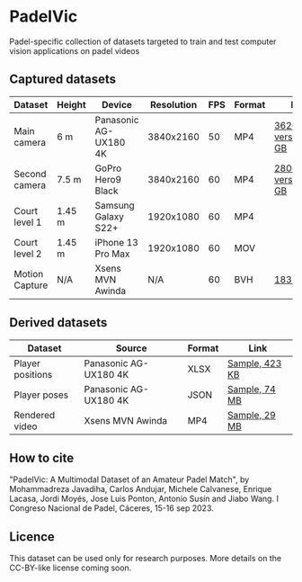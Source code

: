 # PadelVic
Padel-specific collection of datasets targeted to train and test computer vision applications on padel videos

## Captured datasets
| Dataset    | Height | Device              | Resolution | FPS | Format | Link |
|------------|--------|---------------------|------------|-----|--------|------|
| Main camera        | 6 m    | Panasonic AG-UX180 4K | 3840x2160 | 50  | MP4    | [3626x1960 version, 5.2 GB](https://www.dropbox.com/scl/fi/hrzytt71wc92zaq8oq0fh/panasonic_final.mp4?rlkey=vhj3rp9xbmxhemmx24bkfnu55&dl=0) |
| Second camera      | 7.5 m  | GoPro Hero9 Black     | 3840x2160 | 60  | MP4    | [2806x1870 version, 5.2 GB](https://www.dropbox.com/scl/fi/pnzk74zghdxtybd9zb62a/gopro.mp4?rlkey=k3agl6p3ntigncx0dbu0jwu2e&dl=0) |
| Court level 1      | 1.45 m | Samsung Galaxy S22+  | 1920x1080 | 60  | MP4    | |
| Court level 2      | 1.45 m | iPhone 13 Pro Max    | 1920x1080 | 60  | MOV    | |
| Motion Capture     | N/A    | Xsens MVN Awinda      | N/A       | 60  | BVH| [183 MB](https://www.dropbox.com/scl/fi/sl5hdlr6bal69v2acdbei/bvh.zip?rlkey=13ttllqg65ayoujhozpy75yzd&dl=0)|

## Derived datasets
| Dataset    | Source              | Format | Link |
|------------|---------------------|--------|------|
| Player positions        | Panasonic AG-UX180 4K | XLSX    | [Sample, 423 KB](https://www.dropbox.com/scl/fi/3yo9y12h2p71syxul1u7d/Panasonic_labeling.xlsx?rlkey=lk0psr7kap2qoy3d3kw8gcvba&dl=0) |
| Player poses        | Panasonic AG-UX180 4K | JSON    | [Sample, 74 MB](https://www.dropbox.com/scl/fi/sl5hdlr6bal69v2acdbei/bvh.zip?rlkey=13ttllqg65ayoujhozpy75yzd&dl=0) |
| Rendered video | Xsens MVN Awinda      | MP4 | [Sample, 29 MB](https://www.dropbox.com/scl/fi/clsjqiwvby6w8byv9g0ap/1630-16300.mp4?rlkey=aqecxe72tasojmoqi721l6mdv&dl=0) |

## How to cite
"PadelVic: A Multimodal Dataset of an Amateur Padel Match", by Mohammadreza Javadiha, Carlos Andujar, Michele Calvanese, Enrique Lacasa,
Jordi Moyés, Jose Luis Ponton, Antonio Susín and Jiabo Wang. I Congreso Nacional de Padel, Cáceres, 15-16 sep 2023. 

## Licence
This dataset can be used only for research purposes. More details on the CC-BY-like license coming soon. 

